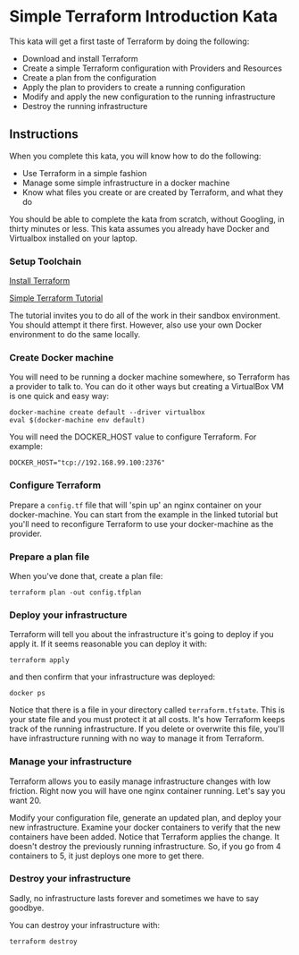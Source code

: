 # Simple Terraform Introduction Kata

This kata will get a first taste of Terraform by doing the following:

* Download and install Terraform
* Create a simple Terraform configuration with Providers and Resources
* Create a plan from the configuration
* Apply the plan to providers to create a running configuration
* Modify and apply the new configuration to the running infrastructure
* Destroy the running infrastructure

## Instructions

When you complete this kata, you will know how to do the following:

* Use Terraform in a simple fashion
* Manage some simple infrastructure in a docker machine
* Know what files you create or are created by Terraform, and what they do

You should be able to complete the kata from scratch, without Googling, in
thirty minutes or less. This kata assumes you already have Docker and Virtualbox
installed on your laptop.


### Setup Toolchain
[Install Terraform](https://www.terraform.io/downloads.html)

[Simple Terraform Tutorial](https://www.katacoda.com/courses/terraform/deploy-nginx)

The tutorial invites you to do all of the work in their sandbox environment.  You
should attempt it there first.  However, also use your own Docker environment to
do the same locally.


### Create Docker machine
You will need to be running a docker machine somewhere, so Terraform has a
provider to talk to.  You can do it other ways but creating a VirtualBox
VM is one quick and easy way:

```
docker-machine create default --driver virtualbox
eval $(docker-machine env default)
```

You will need the DOCKER_HOST value to configure Terraform.  For example:

```
DOCKER_HOST="tcp://192.168.99.100:2376"
```


### Configure Terraform

Prepare a ```config.tf``` file that will 'spin up' an nginx container on your
docker-machine.  You can start from the example in the linked tutorial but you'll
need to reconfigure Terraform to use your docker-machine as the provider.


### Prepare a plan file

When you've done that, create a plan file:

```terraform plan -out config.tfplan```


### Deploy your infrastructure

Terraform will tell you about the infrastructure it's going to deploy if you apply it.
If it seems reasonable you can deploy it with:

```terraform apply```

and then confirm that your infrastructure was deployed:

```docker ps```

Notice that there is a file in your directory called ```terraform.tfstate```. 
This is your state file and you must protect it at all costs.  It's how
Terraform keeps track of the running infrastructure.  If you delete or
overwrite this file, you'll have infrastructure running with no way to
manage it from Terraform.


### Manage your infrastructure

Terraform allows you to easily manage infrastructure changes with low
friction.  Right now you will have one nginx container running.  Let's say
you want 20.

Modify your configuration file, generate an updated plan, and deploy your
new infrastructure.  Examine your docker containers to verify that the
new containers have been added.  Notice that Terraform applies the change.
It doesn't destroy the previously running infrastructure.  So, if you go from
4 containers to 5, it just deploys one more to get there.


### Destroy your infrastructure

Sadly, no infrastructure lasts forever and sometimes we have to say goodbye.

You can destroy your infrastructure with:

```terraform destroy```
